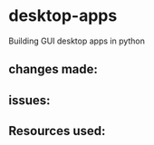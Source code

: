 # desktop-apps
Building GUI desktop apps in python


## changes made:


## issues:

## Resources used:

